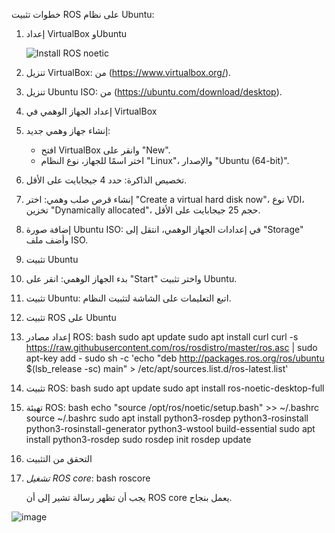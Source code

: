 خطوات تثبيت ROS على نظام Ubuntu:

1. إعداد VirtualBox وUbuntu


   ![Install ROS noetic ](https://github.com/user-attachments/assets/6bfa77b7-aa35-46dc-9183-0cd09a5a0a22)

1. تنزيل VirtualBox: من (https://www.virtualbox.org/).
2. تنزيل Ubuntu ISO: من (https://ubuntu.com/download/desktop).

2. إعداد الجهاز الوهمي في VirtualBox
1. إنشاء جهاز وهمي جديد:
   - افتح VirtualBox وانقر على "New".
   - اختر اسمًا للجهاز، نوع النظام "Linux"، والإصدار "Ubuntu (64-bit)".
2. تخصيص الذاكرة: حدد 4 جيجابايت على الأقل.
3. إنشاء قرص صلب وهمي: اختر "Create a virtual hard disk now"، نوع VDI، تخزين "Dynamically allocated"، حجم 25 جيجابايت على الأقل.
4. إضافة صورة Ubuntu ISO: في إعدادات الجهاز الوهمي، انتقل إلى "Storage" وأضف ملف ISO.

3. تثبيت Ubuntu
1. بدء الجهاز الوهمي: انقر على "Start" واختر تثبيت Ubuntu.
2. تثبيت Ubuntu: اتبع التعليمات على الشاشة لتثبيت النظام.

4. تثبيت ROS على Ubuntu
1. إعداد مصادر ROS:
   bash
   sudo apt update
   sudo apt install curl
   curl -s https://raw.githubusercontent.com/ros/rosdistro/master/ros.asc | sudo apt-key add -
   sudo sh -c 'echo "deb http://packages.ros.org/ros/ubuntu $(lsb_release -sc) main" > /etc/apt/sources.list.d/ros-latest.list'
   
2. تثبيت ROS:
   bash
   sudo apt update
   sudo apt install ros-noetic-desktop-full
   
3. تهيئة ROS:
   bash
   echo "source /opt/ros/noetic/setup.bash" >> ~/.bashrc
   source ~/.bashrc
   sudo apt install python3-rosdep python3-rosinstall python3-rosinstall-generator python3-wstool build-essential
   sudo apt install python3-rosdep
   sudo rosdep init
   rosdep update
   

5. التحقق من التثبيت
1. *تشغيل ROS core*:
   bash
   roscore
   
   يجب أن تظهر رسالة تشير إلى أن ROS core يعمل بنجاح.

   
![image](https://github.com/user-attachments/assets/dc36cc6e-71f8-4b5f-bf89-34333aa0f4ac)
